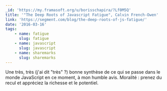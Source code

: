 ```yaml
---
_id: 'https://my.framasoft.org/u/borisschapira/?Lf0M5Q'
title: '"The Deep Roots of Javascript Fatigue", Calvin French-Owen'
link: 'https://segment.com/blog/the-deep-roots-of-js-fatigue/'
date: '2016-03-16'
tags:
    - name: fatigue
      slug: fatigue
    - name: javascript
      slug: javascript
    - name: sharemarks
      slug: sharemarks
---
```


<div class="markdown"><p>Une très, très (j'ai dit &quot;très&quot; ?) bonne synthèse de ce qui se passe dans le monde JavaScript en ce moment, à mon humble avis. Moralité : prenez du recul et appréciez la richesse et le potentiel.
</p></div>
